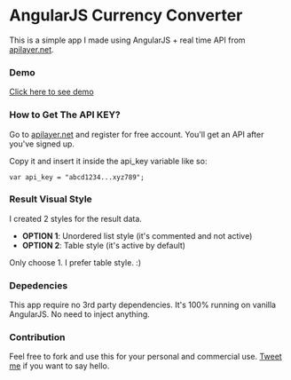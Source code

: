 # AngularJS Currency Converter

This is a simple app I made using AngularJS + real time API from [apilayer.net].

### Demo

[Click here to see demo]

### How to Get The API KEY?

Go to [apilayer.net] and register for free account. You'll get an API after you've signed up.

Copy it and insert it inside the api_key variable like so:

```
var api_key = "abcd1234...xyz789";
```

### Result Visual Style

I created 2 styles for the result data.

- **OPTION 1**: Unordered list style (it's commented and not active)
- **OPTION 2**: Table style (it's active by default)

Only choose 1. I prefer table style. :)

### Depedencies

This app require no 3rd party dependencies. It's 100% running on vanilla AngularJS. No need to inject anything.

### Contribution

Feel free to fork and use this for your personal and commercial use. [Tweet me] if you want to say hello.

[apilayer.net]:http://apilayer.net
[Click here to see demo]:http://bit.ly/AngularCurrencyConverter
[Tweet me]:http://twitter.com/zulhhandyplast